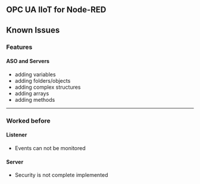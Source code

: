 ## OPC UA IIoT for Node-RED

## Known Issues

### Features

#### ASO and Servers

* adding variables
* adding folders/objects
* adding complex structures
* adding arrays
* adding methods

----

### Worked before

#### Listener

* Events can not be monitored

#### Server 

* Security is not complete implemented
 

